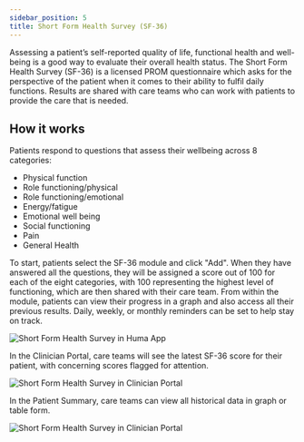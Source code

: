 ```yaml
---
sidebar_position: 5
title: Short Form Health Survey (SF-36)
---
```


Assessing a patient’s self-reported quality of life, functional health and well-being is a good way to evaluate their overall health status. The Short Form Health Survey (SF-36) is a licensed PROM questionnaire which asks for the perspective of the patient when it comes to their ability to fulfil daily functions. Results are shared with care teams who can work with patients to provide the care that is needed.

## How it works 

Patients respond to questions that assess their wellbeing across 8 categories:
- Physical function
- Role functioning/physical
- Role functioning/emotional
- Energy/fatigue
- Emotional well being
- Social functioning 
- Pain
- General Health

To start, patients select the SF-36 module and click "Add". When they have answered all the questions, they will be assigned a score out of 100 for each of the eight categories, with 100 representing the highest level of functioning, which are then shared with their care team. From within the module, patients can view their progress in a graph and also access all their previous results. Daily, weekly, or monthly reminders can be set to help stay on track.

![Short Form Health Survey in Huma App ](./assets/short-form-health-survey.png)

In the Clinician Portal, care teams will see the latest SF-36 score for their patient, with concerning scores flagged for attention.

![Short Form Health Survey in Clinician Portal ](./assets/cp-patient-list-sf-36.png)

In the Patient Summary, care teams can view all historical data in graph or table form.

![Short Form Health Survey in Clinician Portal ](./assets/cp-patient-summary-sf-36.png)
